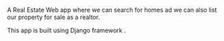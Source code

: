 A Real Estate Web app where we can search for homes ad we can also list our property for sale as a realtor.

This app is built using Django framework .

